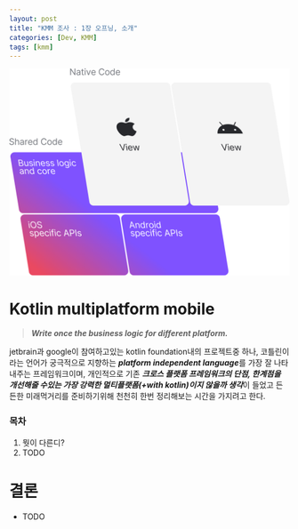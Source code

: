 ```yaml
---
layout: post
title: "KMM 조사 : 1장 오프닝, 소개"
categories: [Dev, KMM]
tags: [kmm]
---
```


![kmm](/assets/img/220122-1-1.svg)

# Kotlin multiplatform mobile

> ***Write once the business logic for different platform.***
>

jetbrain과 google이 참여하고있는 kotlin foundation내의 프로젝트중 하나, 코틀린이라는 언어가 궁극적으로 지향하는 ***platform independent language***를 가장 잘 나타내주는 프레임워크이며, 개인적으로 기존 ***크로스 플랫폼 프레임워크의 단점, 한계점을 개선해줄 수있는 가장 강력한 멀티플랫폼(+with kotlin)이지 않을까 생각***이 들었고 든든한 미래먹거리를 준비하기위해 천천히 한번 정리해보는 시간을 가지려고 한다.

### 목차

1. 뭣이 다른디?
2. TODO

# 결론

- TODO
